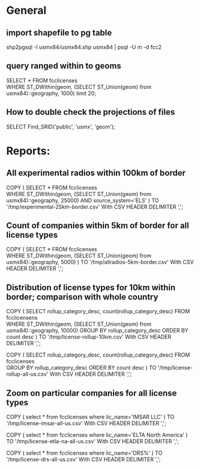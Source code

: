 # General
## import shapefile to pg table
shp2pgsql -I usmx84/usmx84.shp usmx84 | psql -U m -d fcc2

## query ranged within to geoms
SELECT *
FROM fcclicenses  
WHERE ST_DWithin(geom, 
(SELECT ST_Union(geom) from usmx84)::geography,
1000) limit 20;

## How to double check the projections of files
SELECT Find_SRID('public', 'usmx', 'geom');

# Reports:

## All experimental radios within 100km of border


COPY (
SELECT *
FROM fcclicenses  
WHERE ST_DWithin(geom, 
(SELECT ST_Union(geom) from usmx84)::geography,
25000) 
AND source_system='ELS'
) TO '/tmp/experimental-25km-border.csv' With CSV HEADER DELIMITER ',';




## Count of companies within 5km of border for all license types

COPY (
SELECT *
FROM fcclicenses  
WHERE ST_DWithin(geom, 
(SELECT ST_Union(geom) from usmx84)::geography,
5000)
) TO '/tmp/allradios-5km-border.csv' With CSV HEADER DELIMITER ',';



## Distribution of license types for 10km within border; comparison with whole country

COPY (
SELECT rollup_category_desc, count(rollup_category_desc)
FROM fcclicensens  
WHERE ST_DWithin(geom, 
(SELECT ST_Union(geom) from usmx84)::geography,
10000) 
GROUP BY rollup_category_desc ORDER BY count desc
) TO '/tmp/license-rollup-10km.csv' With CSV HEADER DELIMITER ',';

COPY (
SELECT rollup_category_desc, count(rollup_category_desc)
FROM fcclicenses  
GROUP BY rollup_category_desc ORDER BY count desc
) TO '/tmp/license-rollup-all-us.csv' With CSV HEADER DELIMITER ',';


## Zoom on particular companies for all license types

COPY (
select * from fcclicenses where lic_name='IMSAR LLC'
) TO '/tmp/license-imsar-all-us.csv' With CSV HEADER DELIMITER ',';

COPY (
select * from fcclicenses where lic_name='ELTA North America'
) TO '/tmp/license-etla-na-all-us.csv' With CSV HEADER DELIMITER ',';

COPY (
select * from fcclicenses where lic_name='DRS%'
) TO '/tmp/license-drs-all-us.csv' With CSV HEADER DELIMITER ',';


